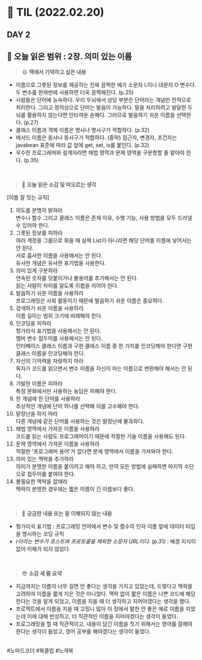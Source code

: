 # :pencil: TIL (2022.02.20)
## DAY 2
:book: 오늘 읽은 범위 : 2장. 의미 있는 이름
---
> :smile: **책에서 기억하고 싶은 내용**
 + 이름으로 그릇된 정보를 제공하는 진짜 끔찍한 예가 소문자 L이나 대문자 O 변수다. 두 변수를 한꺼번에 사용하면 더욱 끔찍해진다. (p.25)
 + 사람들은 단어에 능숙하다. 우리 두뇌에서 상당 부분은 단어라는 개념만 전적으로 처리한다. 그리고 정의상으로 단어는 발음이 가능하다. 말을 처리하려고 발달한 두뇌를 활용하지 않는다면 안타까운 손해다. 그러므로 발음하기 쉬운 이름을 선택한다. (p.27)
 + 클래스 이름과 객체 이름은 명사나 명사구가 적합하다. (p.32)
 + 메서드 이름은 동사나 동사구가 적합하다. (중략) 접근자, 변경자, 조건자는 javabean 표준에 따라 값 앞에 get, set, is를 붙인다. (p.32)
 + 우수한 프로그래머와 설계자라면 해법 영역과 문제 영역을 구분항할 줄 알아야 한다. (p.35)
 <br>
 
> :thinking: **오늘 읽은 소감 및 떠오르는 생각**  
 
 [이름 잘 짓는 규칙]
  1. 의도를 분명히 밝혀라  
     변수나 함수 그리고 클래스 이름은 존재 이유, 수행 기능, 사용 방법을 모두 드러낼 수 있어야 한다.
  2. 그릇된 정보를 피하라  
     여러 계정을 그룹으로 묶을 때 실제 List가 아니라면 해당 단어를 이름에 넣어서는 안 된다.  
     서로 흡사한 이름을 사용해서는 안 된다.  
     유사한 개념은 유사한 표기법을 사용한다.
  3. 의미 있게 구분하라  
     연속된 숫자를 덧붙이거나 불용어를 추가해서는 안 된다.  
     읽는 사람이 차이를 알도록 이름을 지어야 한다.
  4. 발음하기 쉬운 이름을 사용하라  
     프로그래밍은 사회 활동이기 때문에 발음하기 쉬운 이름은 중요하다.
  5. 검색하기 쉬운 이름을 사용하라  
     이름 길이는 범위 크기에 비례해야 한다.
  6. 인코딩을 피하라  
     헝가리식 표기법을 사용해서는 안 된다.  
     멤버 변수 접두어를 사용해서는 안 된다.  
     인터페이스 클래스 이름과 구현 클래스 이름 중 한 가지를 인코딩해야 한다면 구현 클래스 이름을 인코딩해야 한다.
  7. 자신의 기억력을 자랑하지 마라  
     독자가 코드를 읽으면서 변수 이름을 자신이 아는 이름으로 변환해야 해서는 안 된다.
  8. 기발한 이름은 피하라  
     특정 문화에서만 사용하는 농담은 피해야 한다.
  9. 한 개념에 한 단어를 사용하라  
     추상적인 개념에 단어 하나를 선택해 이를 고수해야 한다.
  10. 말장난을 하지 마라    
      다른 개념에 같은 단어를 사용하는 것은 말장난에 불과하다.
  11. 해법 영역에서 가져온 이름을 사용하라  
      코드를 읽는 사람도 프로그래머이기 때문에 적절한 기술 이름을 사용해도 된다.
  12. 문제 영역에서 가져온 이름을 사용하라  
      적절한 '프로그래머 용어'가 없다면 문제 영역에서 이름을 가져와야 한다.
  13. 의미 있는 맥락을 추가하라  
      의미가 분명한 이름을 붙이려고 해야 하고, 만약 모든 방법에 실패하면 마지막 수단으로 접두어를 붙여야 한다.
  14. 불필요한 맥락을 없애라  
      맥락이 분명한 경우에는 짧은 이름이 긴 이름보다 좋다.
 
 <br>

> :mag_right: **궁금한 내용 또는 잘 이해되지 않는 내용**
 + 헝가리식 표기법 : 프로그래밍 언어에서 변수 및 함수의 인자 이름 앞에 데이터 타입을 명시하는 코딩 규칙
 +  _r이라는 변수가 호스트와 프로토콜을 제외한 소문자 URL이다. (p.31)_ : 배경 지식이 없어 이해가 되지 않았다.
 
 <br>
 
> :sunglasses: **소감 세 줄 요약**
 + 지금까지는 이름이 너무 길면 안 좋다는 생각을 가지고 있었는데, 드렇다고 맥락을 고려하여 이름을 짧게 지은 것은 아니었다. 맥락 없이 짧은 이름은 나쁜 코드에 해당한다는 것을 알게 되었고, 이름을 지을 때 더 생각하고 지어야겠다는 생각을 했다. 
 + 프로젝트에서 이름을 지을 때 고밍니 많아 이 장에서 말한 안 좋은 예로 이름을 지었는데 이에 대해 반성하고, 더 직관적인 이름을 지어야겠다는 생각이 들었다.
 + 프로그래밍을 할 때 직관적이고, 내용이 담긴 이름을 짓기 위해서는 영어를 잘해야 한다는 생각이 들었고, 영어 공부를 해야겠다는 생각이 들었다.
 
 <br>
 #노마드코더 #북클럽 #노개북
